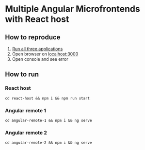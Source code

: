 # Multiple Angular Microfrontends with React host

## How to reproduce
1. [Run all three applications](#how-to-run)
2. Open browser on [localhost:3000](http://localhost:3000)
3. Open console and see error

## How to run

### React host
```cd react-host && npm i && npm run start```

### Angular remote 1
```cd angular-remote-1 && npm i && ng serve```

### Angular remote 2
```cd angular-remote-2 && npm i && ng serve```

